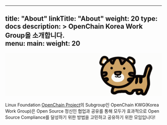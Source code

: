 
---
title: "About"
linkTitle: "About"
weight: 20
type: docs
description: >
  OpenChain Korea Work Group을 소개합니다.  
menu:
  main:
    weight: 20
---
 ![kwg-logo.gif](kwg-logo.gif) 

Linux Foundation [OpenChain Project](https://openchainproject.org/)의 Subgroup인 OpenChain KWG(Korea Work Group)은 Open Source 정신인 협업과 공유를 통해 모두가 효과적으로 Open Source Compliance를 달성하기 위한 방법을 고민하고 공유하기 위한 모임입니다!



